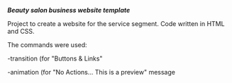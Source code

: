 ***Beauty salon business website template***

Project to create a website for the service segment. Code written in HTML and CSS.

The commands were used:

-transition (for "Buttons & Links"

-animation (for "No Actions... This is a preview" message